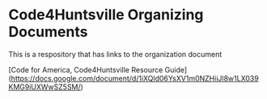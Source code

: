 Code4Huntsville Organizing Documents
====

This is a respository that has links to the organization document

[Code for America, Code4Huntsville Resource Guide] (https://docs.google.com/document/d/1iXQld06YsXV1m0NZHiiJl8w1LX039KMG9iUXWwSZ5SM/)

